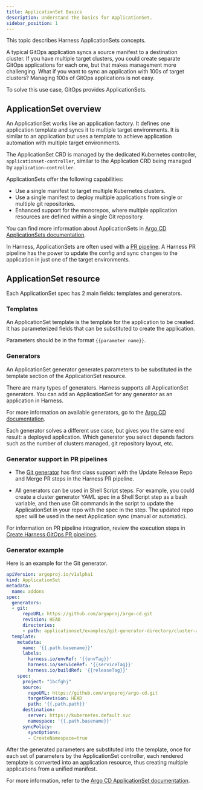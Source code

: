 ```yaml
---
title: ApplicationSet Basics
description: Understand the basics for ApplicationSet.
sidebar_position: 1
---
```


This topic describes Harness ApplicationSets concepts.

A typical GitOps application syncs a source manifest to a destination cluster. If you have multiple target clusters, you could create separate GitOps applications for each one, but that makes management more challenging. What if you want to sync an application with 100s of target clusters? Managing 100s of GitOps applications is not easy.

To solve this use case, GitOps provides ApplicationSets.

## ApplicationSet overview

An ApplicationSet works like an application factory. It defines one application template and syncs it to multiple target environments. It is similar to an application but uses a template to achieve application automation with multiple target environments.

The ApplicationSet CRD is managed by the dedicated Kubernetes controller, `applicationset-controller`, similar to the Application CRD being managed by `application-controller`.

ApplicationSets offer the following capabilities:

* Use a single manifest to target multiple Kubernetes clusters.
* Use a single manifest to deploy multiple applications from single or multiple git repositories.
* Enhanced support for the monorepos, where multiple application resources are defined within a single Git repository.

You can find more information about ApplicationSets in [Argo CD ApplicationSets documentation](https://argocd-applicationset.readthedocs.io/en/stable/).

In Harness, ApplicationSets are often used with a [PR pipeline](/docs/continuous-delivery/gitops/pr-pipelines/). A Harness PR pipeline has the power to update the config and sync changes to the application in just one of the target environments.

## ApplicationSet resource

Each ApplicationSet spec has 2 main fields: templates and generators.

### Templates

An ApplicationSet template is the template for the application to be created. It has parameterized fields that can be substituted to create the application.

Parameters should be in the format `{{parameter name}}`.

### Generators

An ApplicationSet generator generates parameters to be substituted in the template section of the ApplicationSet resource.

There are many types of generators. Harness supports all ApplicationSet generators. You can add an ApplicationSet for any generator as an application in Harness. 

For more information on available generators, go to the [Argo CD documentation](https://argocd-applicationset.readthedocs.io/en/stable/Generators/).

Each generator solves a different use case, but gives you the same end result: a deployed application. Which generator you select depends factors such as the number of clusters managed, git repository layout, etc.

### Generator support in PR pipelines

* The [Git generator](https://argocd-applicationset.readthedocs.io/en/stable/Generators-Git/) has first class support with the Update Release Repo and Merge PR steps in the Harness PR pipeline.

* All generators can be used in Shell Script steps. For example, you could create a cluster generator YAML spec in a Shell Script step as a bash variable, and then use Git commands in the script to update the ApplicationSet in your repo with the spec in the step. The updated repo spec will be used in the next Application sync (manual or automatic).

For information on PR pipeline integration, review the execution steps in [Create Harness GitOps PR pipelines](/docs/continuous-delivery/gitops/pr-pipelines/#review-execution-steps).

### Generator example

Here is an example for the Git generator.

```yaml
apiVersion: argoproj.io/v1alpha1
kind: ApplicationSet
metadata:
  name: addons
spec:
  generators:
  - git:
      repoURL: https://github.com/argoproj/argo-cd.git
      revision: HEAD
      directories:
      - path: applicationset/examples/git-generator-directory/cluster-addons/*
  template:
    metadata:
      name: '{{.path.basename}}'
      labels: 
        harness.io/envRef: '{{envTag}}'
        harness.io/serviceRef: '{{serviceTag}}'
        harness.io/buildRef: '{{releaseTag}}'
    spec:
      project: "1bcfghj"
      source:
        repoURL: https://github.com/argoproj/argo-cd.git
        targetRevision: HEAD
        path: '{{.path.path}}'
      destination:
        server: https://kubernetes.default.svc
        namespace: '{{.path.basename}}'
      syncPolicy:
        syncOptions:
        - CreateNamespace=true
```

After the generated parameters are substituted into the template, once for each set of parameters by the ApplicationSet controller, each rendered template is converted into an application resource, thus creating multiple applications from a unified manifest.

For more information, refer to the [Argo CD ApplicationSet documentation](https://argo-cd.readthedocs.io/en/stable/operator-manual/applicationset/).
